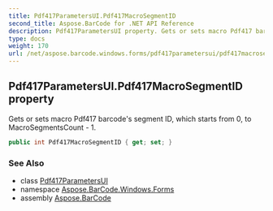 ```yaml
---
title: Pdf417ParametersUI.Pdf417MacroSegmentID
second_title: Aspose.BarCode for .NET API Reference
description: Pdf417ParametersUI property. Gets or sets macro Pdf417 barcodes segment ID which starts from 0 to MacroSegmentsCount  1
type: docs
weight: 170
url: /net/aspose.barcode.windows.forms/pdf417parametersui/pdf417macrosegmentid/
---
```

## Pdf417ParametersUI.Pdf417MacroSegmentID property

Gets or sets macro Pdf417 barcode's segment ID, which starts from 0, to MacroSegmentsCount - 1.

```csharp
public int Pdf417MacroSegmentID { get; set; }
```

### See Also

* class [Pdf417ParametersUI](../)
* namespace [Aspose.BarCode.Windows.Forms](../../../aspose.barcode.windows.forms/)
* assembly [Aspose.BarCode](../../../)


